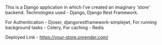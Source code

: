 This is a Django application in which I've created an imaginary 'store' backend.
Technologies used - Django, Django Rest Framework.

For Authentication - Djoser, djangorestframework-simplejwt, 
For running background tasks - Celery, 
For caching - Redis

Deployed Link - https://your-store.onrender.com/
